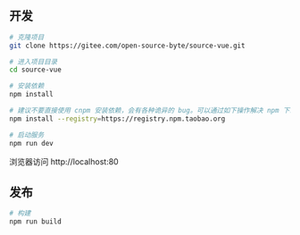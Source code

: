 ## 开发

```bash
# 克隆项目
git clone https://gitee.com/open-source-byte/source-vue.git

# 进入项目目录
cd source-vue

# 安装依赖
npm install

# 建议不要直接使用 cnpm 安装依赖，会有各种诡异的 bug。可以通过如下操作解决 npm 下载速度慢的问题
npm install --registry=https://registry.npm.taobao.org

# 启动服务
npm run dev 
```

浏览器访问 http://localhost:80

## 发布

```bash
# 构建
npm run build
```
